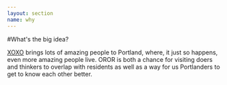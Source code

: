 ```yaml
---
layout: section
name: why
---	
```

#What's the big idea?

[XOXO](http://xoxofest.com) brings lots of amazing people to Portland, where, it just so happens, even more amazing people live. OROR is both a chance for visiting doers and thinkers to overlap with residents as well as a way for us Portlanders to get to know each other better.


